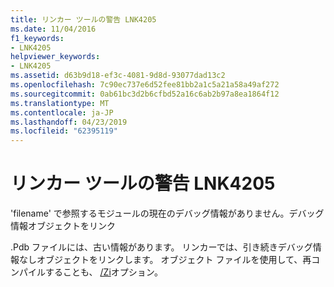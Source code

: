```yaml
---
title: リンカー ツールの警告 LNK4205
ms.date: 11/04/2016
f1_keywords:
- LNK4205
helpviewer_keywords:
- LNK4205
ms.assetid: d63b9d18-ef3c-4081-9d8d-93077dad13c2
ms.openlocfilehash: 7c90ec737e6d52fee81bb2a1c5a21a58a49af272
ms.sourcegitcommit: 0ab61bc3d2b6cfbd52a16c6ab2b97a8ea1864f12
ms.translationtype: MT
ms.contentlocale: ja-JP
ms.lasthandoff: 04/23/2019
ms.locfileid: "62395119"
---
```

# <a name="linker-tools-warning-lnk4205"></a>リンカー ツールの警告 LNK4205

'filename' で参照するモジュールの現在のデバッグ情報がありません。デバッグ情報オブジェクトをリンク

.Pdb ファイルには、古い情報があります。 リンカーでは、引き続きデバッグ情報なしオブジェクトをリンクします。 オブジェクト ファイルを使用して、再コンパイルすることも、 [/Zi](../../build/reference/z7-zi-zi-debug-information-format.md)オプション。